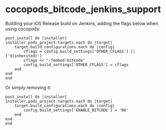 # cocopods_bitcode_jenkins_support

Building your iOS Release build on Jenkins, adding the flags below when using cocopods:

    post_install do |installer|
    installer.pods_project.targets.each do |target|
        target.build_configurations.each do |config|
            cflags = config.build_settings['OTHER_CFLAGS'] || ['$(inherited)']
            cflags << '-fembed-bitcode'
            config.build_settings['OTHER_CFLAGS'] = cflags
        end
    end
    end

Or simply removing it:

    post_install do |installer|
    installer.pods_project.targets.each do |target|
        target.build_configurations.each do |config|
            config.build_settings['ENABLE_BITCODE'] = 'NO'
        end
    end
    end
